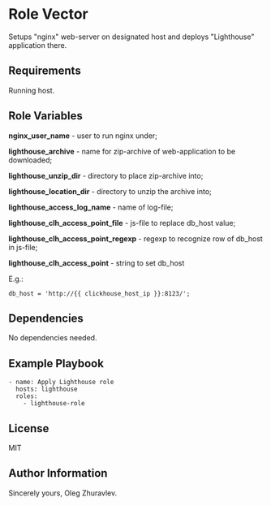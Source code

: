 Role Vector
=========

Setups "nginx" web-server on designated host and deploys "Lighthouse" application there.

Requirements
------------

Running host. 

Role Variables
--------------

**nginx_user_name** - user to run nginx under;

**lighthouse_archive** - name for zip-archive of web-application to be downloaded;

**lighthouse_unzip_dir** - directory to place zip-archive into;

**lighthouse_location_dir** - directory to unzip the archive into;

**lighthouse_access_log_name** - name of log-file;

**lighthouse_clh_access_point_file** - js-file to replace db_host value;

**lighthouse_clh_access_point_regexp** - regexp to recognize row of db_host in js-file;

**lighthouse_clh_access_point** - string to set db_host

E.g.:
````
db_host = 'http://{{ clickhouse_host_ip }}:8123/';
````


Dependencies
------------

No dependencies needed.

Example Playbook
----------------

````
- name: Apply Lighthouse role
  hosts: lighthouse
  roles:
    - lighthouse-role
````

License
-------

MIT

Author Information
------------------

Sincerely yours, Oleg Zhuravlev.
